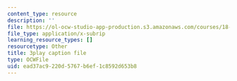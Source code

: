 ```yaml
---
content_type: resource
description: ''
file: https://ol-ocw-studio-app-production.s3.amazonaws.com/courses/18-02-multivariable-calculus-fall-2007/ead37ac9220d5767b6ef1c8592d653b8_7eZVshlT33Q.vtt
file_type: application/x-subrip
learning_resource_types: []
resourcetype: Other
title: 3play caption file
type: OCWFile
uid: ead37ac9-220d-5767-b6ef-1c8592d653b8
---
```

